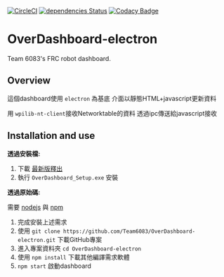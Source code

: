 [![CircleCI](https://circleci.com/gh/Team6083/OverDashboard-electron.svg?style=shield)](https://circleci.com/gh/Team6083/OverDashboard-electron) [![dependencies Status](https://david-dm.org/Team6083/OverDashboard-electron/status.svg)](https://david-dm.org/Team6083/OverDashboard-electron) [![Codacy Badge](https://api.codacy.com/project/badge/Grade/c5273be664f84783a5b9df733b6a38ed)](https://www.codacy.com/app/kennhung/OverDashboard-electron?utm_source=github.com&amp;utm_medium=referral&amp;utm_content=Team6083/OverDashboard-electron&amp;utm_campaign=Badge_Grade)
# OverDashboard-electron
Team 6083's FRC robot dashboard.
## Overview
這個dashboard使用 `electron` 為基底 介面以靜態HTML+javascript更新資料

用 `wpilib-nt-client`接收Networktable的資料 透過ipc傳送給javascript接收

## Installation and use
**透過安裝檔:**
1. 下載 [最新版釋出](https://github.com/Team6083/OverDashboard-electron/releases) 
1. 執行 `OverDashboard_Setup.exe` 安裝

**透過原始碼:**

需要 [nodejs](https://nodejs.org/) 與 [npm](https://www.npmjs.com/)

1. 完成安裝上述需求
1. 使用 `git clone https://github.com/Team6083/OverDashboard-electron.git` 下載GitHub專案
1. 進入專案資料夾 `cd OverDashboard-electron`
1. 使用 `npm install` 下載其他編譯需求軟體
1. `npm start` 啟動dashboard
